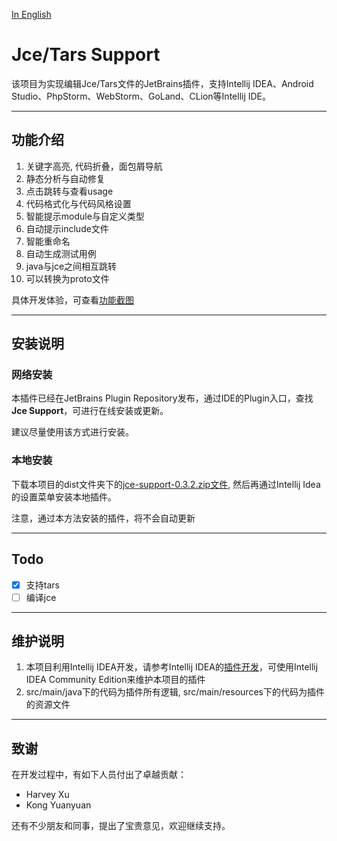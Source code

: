 [In English](README.en.md)

# Jce/Tars Support

该项目为实现编辑Jce/Tars文件的JetBrains插件，支持Intellij IDEA、Android Studio、PhpStorm、WebStorm、GoLand、CLion等Intellij IDE。

-------------------------------

## 功能介绍

1. 关键字高亮, 代码折叠，面包屑导航
2. 静态分析与自动修复
3. 点击跳转与查看usage
4. 代码格式化与代码风格设置
5. 智能提示module与自定义类型
6. 自动提示include文件
7. 智能重命名
8. 自动生成测试用例
9. java与jce之间相互跳转
10. 可以转换为proto文件

具体开发体验，可查看[功能截图](./doc/features.md)

-------------------------------

## 安装说明

### 网络安装

本插件已经在JetBrains Plugin Repository发布，通过IDE的Plugin入口，查找**Jce Support**，可进行在线安装或更新。

建议尽量使用该方式进行安装。

### 本地安装

下载本项目的dist文件夹下的[jce-support-0.3.2.zip文件](dist/jce-support-0.3.2.zip), 然后再通过Intellij Idea的设置菜单安装本地插件。

注意，通过本方法安装的插件，将不会自动更新

-------------------------------

## Todo

- [x] 支持tars
- [ ] 编译jce

-------------------------------

## 维护说明

1. 本项目利用Intellij IDEA开发，请参考Intellij
   IDEA的[插件开发](http://www.jetbrains.org/intellij/sdk/docs/basics/getting_started.html)，可使用Intellij IDEA Community
   Edition来维护本项目的插件
2. src/main/java下的代码为插件所有逻辑, src/main/resources下的代码为插件的资源文件

-------------------------------

## 致谢

在开发过程中，有如下人员付出了卓越贡献：

* Harvey Xu
* Kong Yuanyuan

还有不少朋友和同事，提出了宝贵意见，欢迎继续支持。
